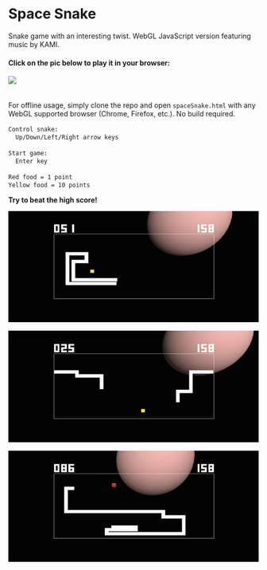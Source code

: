 # **Space Snake**

Snake game with an interesting twist. WebGL JavaScript version featuring music by KAMI.

#### Click on the pic below to play it in your browser:

<div class="intro"><a href="http://sifuf.com/spaceSnake.html"><img src="http://sifuf.com/programming/thumbs/snake0.jpg" style="width: 700px;" /></a></div>
</br>


For offline usage, simply clone the repo and open ```spaceSnake.html``` with any WebGL supported browser (Chrome, Firefox, etc.). No build required.
```
Control snake:
  Up/Down/Left/Right arrow keys

Start game:
  Enter key

Red food = 1 point
Yellow food = 10 points
```
**Try to beat the high score!**

![alt text](img/rotateX.gif)

![alt text](img/rotateY.gif)

![alt text](img/rotateZ.gif)
